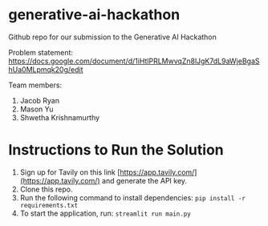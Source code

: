 # generative-ai-hackathon
Github repo for our submission to the Generative AI Hackathon

Problem statement: https://docs.google.com/document/d/1iHtlPRLMwvqZn8lJgK7dL9aWjeBgaShUa0MLpmqk20g/edit

Team members:
1. Jacob Ryan
2. Mason Yu
3. Shwetha Krishnamurthy


# Instructions to Run the Solution

1. Sign up for Tavily on this link [https://app.tavily.com/](https://app.tavily.com/) and generate the API key.
2. Clone this repo.
3. Run the following command to install dependencies:
```pip install -r requirements.txt```
4. To start the application, run:
```streamlit run main.py```
